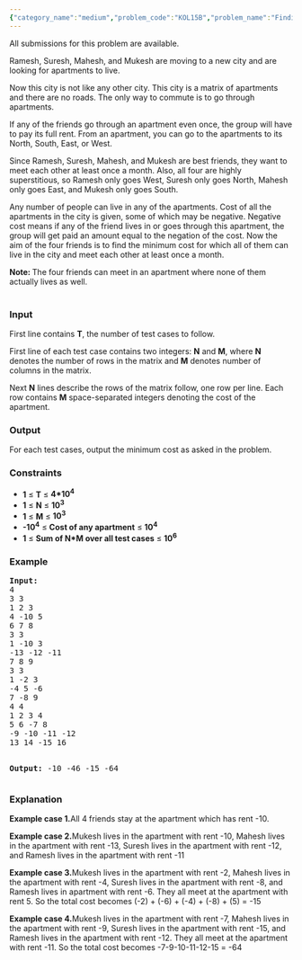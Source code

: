 ```yaml
---
{"category_name":"medium","problem_code":"KOL15B","problem_name":"Finding Hardest Sum Value","languages_supported":{"0":"C","1":"CPP14","2":"JAVA","3":"PYTH","4":"PYTH 3.5"},"max_timelimit":2,"source_sizelimit":50000,"problem_author":"devuy11","problem_tester":null,"date_added":"11-10-2015","tags":{"0":"acmkol15","1":"devuy11","2":"dynamic","3":"easy","4":"kadane","5":"maximum","6":"maximum","7":"maxsum"},"editorial_url":"http://discuss.codechef.com/problems/KOL15B","time":{"view_start_date":1446296400,"submit_start_date":1446296400,"visible_start_date":1446296400,"end_date":1735669800},"is_direct_submittable":false,"layout":"problem"}
---
```

<span class="solution-visible-txt">All submissions for this problem are available.</span><p>
Ramesh, Suresh, Mahesh, and Mukesh are moving to a new city and are looking for apartments to live.
</p>
<p>
Now this city is not like any other city. This city is a matrix of apartments and there are no roads. The only way to commute is to go through apartments.
</p>
<p>
If any of the friends go through an apartment even once, the group will have to pay its full rent. From an apartment, you can go to the apartments to its North, South, East, or West.
</p> 
<p>
Since Ramesh, Suresh, Mahesh, and Mukesh are best friends, they want to meet each other at least once a month. Also, all four are highly superstitious, so Ramesh only goes West, Suresh only goes North, Mahesh only goes East, and Mukesh only goes South.
</p>
<p>
Any number of people can live in any of the apartments. Cost of all the apartments in the city is given, some of which may be negative. Negative cost means if any of the friend lives in or goes through this apartment, the group will get paid an amount equal to the negation of the cost. Now the aim of the four friends is to find the minimum cost for which all of them can live in the city and meet each other at least once a month.</p>

<b>Note: </b>The four friends can meet in an apartment where none of them actually lives as well.<br><br>

<h3>Input</h3>
<p>First line contains <b>T</b>, the number of test cases to follow.</p>
<p>First line of each test case contains two integers: <b>N</b> and <b>M</b>, where <b>N</b> denotes the number of rows in the matrix and <b>M</b> denotes number of columns in the matrix.</p>
<p>Next <b>N</b> lines describe the rows of the matrix follow, one row per line. Each row contains <b>M</b> space-separated integers denoting the cost of the apartment.</p>
<p> </p>
<h3>Output</h3>
<p>For each test cases, output the minimum cost as asked in the problem.</p>
<p></p>

<h3>Constraints</h3>
<ul>
<li><b>1</b> ≤ <b>T</b> ≤ <b>4*10<sup>4</sup></b></li>
<li><b>1</b> ≤ <b>N</b> ≤ <b>10<sup>3</sup></b></li>
<li><b>1</b> ≤ <b>M</b> ≤ <b>10<sup>3</sup></b></li>
<li><b>-10<sup>4</sup></b> ≤ <b>Cost of any apartment</b> ≤ <b>10<sup>4</sup></b></li>
<li><b>1</b> ≤ <b>Sum of N*M over all test cases</b> ≤ <b>10<sup>6</sup></b></li>
</ul>
<p> </p>
<h3>Example</h3>
<pre><b>Input:</b>
4
3 3
1 2 3
4 -10 5
6 7 8
3 3
1 -10 3
-13 -12 -11
7 8 9
3 3
1 -2 3
-4 5 -6
7 -8 9
4 4
1 2 3 4
5 6 -7 8
-9 -10 -11 -12
13 14 -15 16

<b>Output:</b>
-10
-46
-15
-64
</pre>
<p> </p>
<h3>Explanation</h3>
<p><b>Example case 1.</b>All 4 friends stay at the apartment which has rent -10.</p>
<p><b>Example case 2.</b>Mukesh lives in the apartment with rent -10, Mahesh lives in the apartment with rent -13, Suresh lives in the apartment with rent -12, and Ramesh lives in the apartment with rent -11</p>
<p><b>Example case 3.</b>Mukesh lives in the apartment with rent -2, Mahesh lives in the apartment with rent -4, Suresh lives in the apartment with rent -8, and Ramesh lives in apartment with rent -6. They all meet at the apartment with rent 5. So the total cost becomes (-2) + (-6) + (-4) + (-8) + (5) = -15</p>
<p><b>Example case 4.</b>Mukesh lives in the apartment with rent -7, Mahesh lives in the apartment with rent -9, Suresh lives in the apartment with rent -15, and Ramesh lives in the apartment with rent -12. They all meet at the apartment with rent -11. So the total cost becomes -7-9-10-11-12-15 = -64</p>